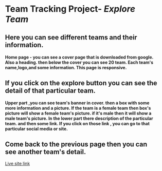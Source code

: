  # Team Tracking Project- ***Explore Team***
 ## Here you can see different teams and their information.
 #### Home page - you can see a cover page that is downloaded from google. Also a heading. then below the cover you can see 20 team. Each team's name,logo,and some information. This page is responsive.
 ## If you click on the explore button you can see the detail of that particular team. 
 #### Upper part ,you can see team's banner in cover. then a box with some more information and a picture. If the team is a female team then box's picture will show a female team's picture. if it's male then it will show a male team's picture. In the lower part there description of the particular team. and then some link. If you click on those link , you can go to that particular social media or site. 
 ## Come back to the previous page then you can see another team's detail.

 [Live site link](https://6049ec1843fd6a6ac3c22e91--jolly-dubinsky-4ea9ad.netlify.app/)

